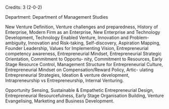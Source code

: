 Credits: 3 (2-0-2)

Department: Department of Management Studies

New Venture Definition, Venture challenges and preparedness, History of Enterprise, Modern Firm as an Enterprise, New Enterprise and Technology Development, Technology Enabled Venture, Innovation and Problem-ambiguity, Innovation and Risk-taking, Self-discovery, Aspiration Mapping, Founder Leadership, Values for Implementing Vision, Entrepreneurial competency awareness, Entrepreneurial Mindset, Entrepreneurial Strategic Orientation, Commitment to Opportu- nity, Commitment to Resources, Early Stage Resource Control, Management Structure for Entrepreneurial Culture, Entrepreneurial Mindset on Compensation/Reward Policy, Artic- ulating Entrepreneurial Strategies, Ideation & venture development, Intrapreneurship vs Entrepreneurship, Internal Venturing.

Opportunity Sensing, Sustainable & Empathetic Entrepreneurial Design, Entrepreneurial Resourcefulness, Early Stage Organisation Building, Venture Evangelising, Marketing and Business Development.